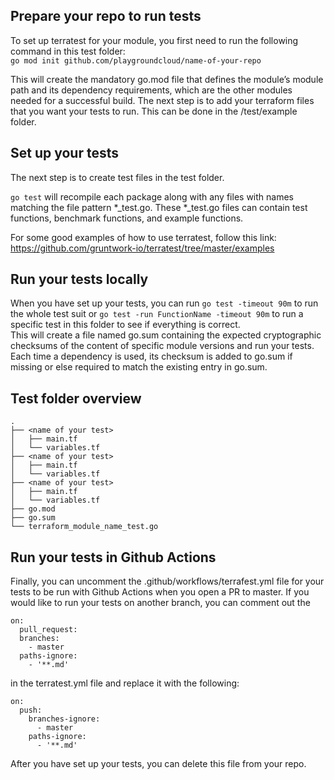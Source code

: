 ## Prepare your repo to run tests

To set up terratest for your module, you first need to run the following command in this test folder:  
`go mod init github.com/playgroundcloud/name-of-your-repo`

This will create the mandatory go.mod file that defines the module’s module path and its dependency requirements, which are the other modules needed for a successful build.
The next step is to add your terraform files that you want your tests to run. This can be done in the /test/example folder.

## Set up your tests
The next step is to create test files in the test folder.  

`go test` will recompile each package along with any files with names matching the file pattern *_test.go. These *_test.go files can contain test functions, benchmark functions, and example functions. 

For some good examples of how to use terratest, follow this link: 
https://github.com/gruntwork-io/terratest/tree/master/examples

## Run your tests locally
When you have set up your tests, you can run `go test -timeout 90m` to run the whole test suit or `go test -run FunctionName -timeout 90m` to run a specific test in this folder to see if everything is correct.  
This will create a file named go.sum containing the expected cryptographic checksums of the content of specific module versions and run your tests.  
Each time a dependency is used, its checksum is added to go.sum if missing or else required to match the existing entry in go.sum.  

## Test folder overview
```
.
├── <name of your test>
│   ├── main.tf 
│   └── variables.tf
├── <name of your test>
│   ├── main.tf 
│   └── variables.tf
├── <name of your test>
│   ├── main.tf 
│   └── variables.tf
├── go.mod
├── go.sum
└── terraform_module_name_test.go
```

## Run your tests in Github Actions
Finally, you can uncomment the .github/workflows/terrafest.yml file for your tests to be run with Github Actions when you open a PR to master. If you would like to run your tests on another branch, you can comment out the 
```
on:
  pull_request:
  branches:
    - master
  paths-ignore:
    - '**.md'
```

in the terratest.yml file and replace it with the following: 

```
on:
  push:
    branches-ignore:
      - master
    paths-ignore:
      - '**.md'
```

After you have set up your tests, you can delete this file from your repo. 